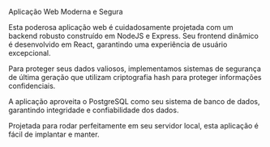 Aplicação Web Moderna e Segura

Esta poderosa aplicação web é cuidadosamente projetada com um backend robusto construído em NodeJS e Express. Seu frontend dinâmico é desenvolvido em React, garantindo uma experiência de usuário excepcional.

Para proteger seus dados valiosos, implementamos sistemas de segurança de última geração que utilizam criptografia hash para proteger informações confidenciais.

A aplicação aproveita o PostgreSQL como seu sistema de banco de dados, garantindo integridade e confiabilidade dos dados.

Projetada para rodar perfeitamente em seu servidor local, esta aplicação é fácil de implantar e manter.
